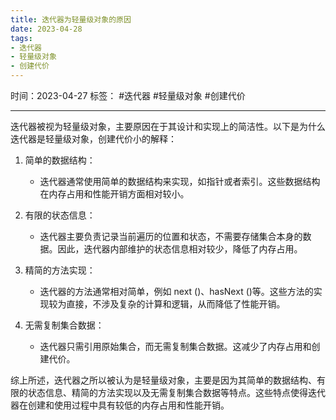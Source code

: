 ```yaml
---
title: 迭代器为轻量级对象的原因
date: 2023-04-28
tags: 
- 迭代器 
- 轻量级对象 
- 创建代价
---
```


时间：2023-04-27
标签： #迭代器 #轻量级对象 #创建代价

---

迭代器被视为轻量级对象，主要原因在于其设计和实现上的简洁性。以下是为什么迭代器是轻量级对象，创建代价小的解释：

1. 简单的数据结构：
   - 迭代器通常使用简单的数据结构来实现，如指针或者索引。这些数据结构在内存占用和性能开销方面相对较小。

2. 有限的状态信息：
   - 迭代器主要负责记录当前遍历的位置和状态，不需要存储集合本身的数据。因此，迭代器内部维护的状态信息相对较少，降低了内存占用。

3. 精简的方法实现：
   - 迭代器的方法通常相对简单，例如 next ()、hasNext ()等。这些方法的实现较为直接，不涉及复杂的计算和逻辑，从而降低了性能开销。

4. 无需复制集合数据：
   - 迭代器只需引用原始集合，而无需复制集合数据。这减少了内存占用和创建代价。

综上所述，迭代器之所以被认为是轻量级对象，主要是因为其简单的数据结构、有限的状态信息、精简的方法实现以及无需复制集合数据等特点。这些特点使得迭代器在创建和使用过程中具有较低的内存占用和性能开销。